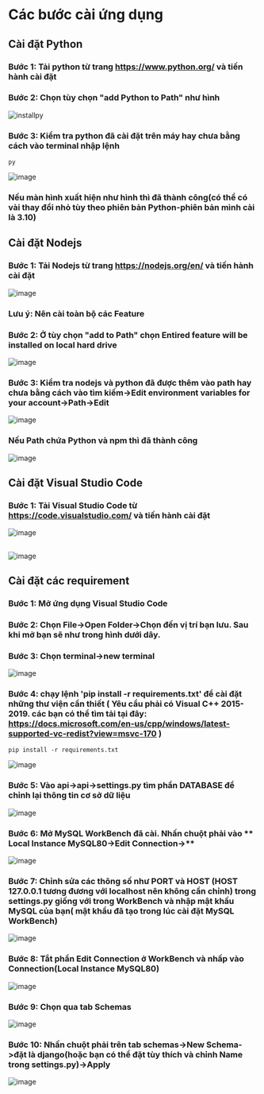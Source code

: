 # Các bước cài ứng dụng
##  Cài đặt Python
### Bước 1: Tải python từ trang https://www.python.org/ và tiến hành cài đặt 
### Bước 2: Chọn tùy chọn "add Python to Path" như hình
![installpy](https://user-images.githubusercontent.com/38754038/169266195-bf7fa41e-2c19-4cf4-bcc4-733f03882877.png)
### Bước 3: Kiểm tra python đã cài đặt trên máy hay chưa bằng cách vào terminal nhập lệnh
```
py
```
![image](https://user-images.githubusercontent.com/38754038/169266520-f8720c17-988e-4767-be5c-3a96bd830648.png)
### Nếu màn hình xuất hiện như hình thì đã thành công(có thể có vài thay đổi nhỏ tùy theo phiên bản Python-phiên bản mình cài là 3.10)
## Cài đặt Nodejs
### Bước 1: Tải Nodejs từ trang https://nodejs.org/en/ và tiến hành cài đặt 
![image](https://user-images.githubusercontent.com/38754038/169276731-d908c1d6-ce31-48fe-a8f9-cfc93656bc6d.png)

### Lưu ý: Nên cài toàn bộ các Feature
### Bước 2: Ở tùy chọn "add to Path" chọn Entired feature will be installed on local hard drive 
![image](https://user-images.githubusercontent.com/38754038/169280152-8e479670-dd7e-4c94-90f1-cbf63d432d33.png)
### Bước 3: Kiểm tra nodejs và python đã được thêm vào path hay chưa bằng cách vào tìm kiếm->Edit environment variables for your account->Path->Edit
![image](https://user-images.githubusercontent.com/38754038/169426693-80385cc1-7ad5-46cd-8253-f3e451032847.png)
### Nếu Path chứa Python và npm thì đã thành công
![image](https://user-images.githubusercontent.com/38754038/169426883-999668d6-5171-404b-8936-b5dc6f0fc59f.png)
## Cài đặt Visual Studio Code
### Bước 1: Tải Visual Studio Code từ https://code.visualstudio.com/ và tiến hành cài đặt 
![image](https://user-images.githubusercontent.com/38754038/169427343-19d2cc33-64cf-443e-ab6c-a366598222c6.png)
## 
![image](https://user-images.githubusercontent.com/38754038/169435343-a0f7f3eb-1cb5-4aa0-8055-27ddda4e72f6.png)
## Cài đặt các requirement 
### Bước 1: Mở ứng dụng Visual Studio Code
### Bước 2: Chọn File->Open Folder->Chọn đến vị trí bạn lưu. Sau khi mở bạn sẽ như trong hình dưới dây.
### Bước 3: Chọn terminal->new terminal
![image](https://user-images.githubusercontent.com/38754038/169443974-63c80f2b-e293-481b-ab2c-9c3f6afd1baa.png)
### Bước 4: chạy lệnh 'pip install -r requirements.txt' để cài đặt những thư viện cần thiết ( Yêu cầu phải có Visual C++ 2015-2019. các bạn có thể tìm tải tại đây:  https://docs.microsoft.com/en-us/cpp/windows/latest-supported-vc-redist?view=msvc-170 )
```
pip install -r requirements.txt
```
![image](https://user-images.githubusercontent.com/38754038/169446274-e39bdfe9-6e16-4e5e-9821-9259ab96c339.png)
### Bước 5: Vào api->api->settings.py tìm phần **DATABASE** để chỉnh lại thông tin cơ sở dữ liệu
![image](https://user-images.githubusercontent.com/38754038/169447131-c96fb3ec-bd60-4cd6-904c-1c598134ea1d.png)
### Bước 6: Mở MySQL WorkBench đã cài. Nhấn chuột phải vào ** Local Instance MySQL80->Edit Connection->**
![image](https://user-images.githubusercontent.com/38754038/169447318-e8428b2b-5bef-4e43-aa5a-c22ed35de898.png)
### Bước 7: Chỉnh sửa các thông số như PORT và HOST (HOST 127.0.0.1 tương đương với localhost nên không cần chỉnh) trong **settings.py** giống với trong WorkBench và nhập mật khấu MySQL của bạn( mật khẩu đã tạo trong lúc cài đặt MySQL WorkBench)
![image](https://user-images.githubusercontent.com/38754038/169448076-8b0e1f76-73aa-4b89-a864-7026ed7629b5.png)
### Bước 8: Tắt phần Edit Connection ở WorkBench và nhấp vào Connection(Local Instance MySQL80) 
![image](https://user-images.githubusercontent.com/38754038/169448470-34ae8e04-aa34-4de6-83c8-3ba3170a35a1.png)
### Bước 9: Chọn qua tab **Schemas**
![image](https://user-images.githubusercontent.com/38754038/169448590-fbc0c8b7-7035-4e5a-adeb-362d038094ec.png)
### Bước 10: Nhấn chuột phải trên tab **schemas**->New Schema->đặt là django(hoặc bạn có thể đặt tùy thích và chỉnh **Name** trong settings.py)->Apply
![image](https://user-images.githubusercontent.com/38754038/169449036-ee9f24df-eb01-4fa4-9833-60029cfaa418.png)

